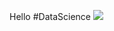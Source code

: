Hello #DataScience
<img src = "[https://www.bing.com/images/search?view=detailV2&ccid=O0LhiSUD&id=18F55E695D80830B0680BC6C4BBB6EF05A8D8DCF&thid=OIP.O0LhiSUD9RRL9_Anb-hkkAHaEo&mediaurl=https%3a%2f%2fcdn.futura-sciences.com%2fbuildsv6%2fimages%2fwide1920%2f9%2f5%2f0%2f950321c11d_50173256_data-science-1.jpg&cdnurl=https%3a%2f%2fth.bing.com%2fth%2fid%2fR.3b42e1892503f5144bf7f0276fe86490%3frik%3dz42NWvBuu0tsvA%26pid%3dImgRaw%26r%3d0&exph=1076&expw=1721&q=data+science&simid=608039203522549609&FORM=IRPRST&ck=F8061B087A3C5F47CED552C8386ED9B3&selectedIndex=0](https://cdn.futura-sciences.com/buildsv6/images/wide1920/9/5/0/950321c11d_50173256_data-science-1.jpg)https://cdn.futura-sciences.com/buildsv6/images/wide1920/9/5/0/950321c11d_50173256_data-science-1.jpg" >
